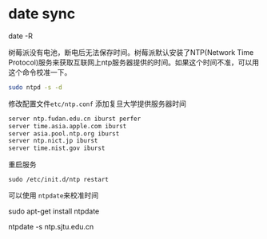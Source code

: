 # date sync

date -R

树莓派没有电池，断电后无法保存时间。树莓派默认安装了NTP(Network Time Protocol)服务来获取互联网上ntp服务器提供的时间。如果这个时间不准，可以用这个命令校准一下。

```sh
sudo ntpd -s -d
```

修改配置文件`etc/ntp.conf` 添加复旦大学提供服务器时间

```sh
server ntp.fudan.edu.cn iburst perfer
server time.asia.apple.com iburst
server asia.pool.ntp.org iburst
server ntp.nict.jp iburst
server time.nist.gov iburst
```

重启服务

    sudo /etc/init.d/ntp restart



可以使用 `ntpdate`来校准时间



sudo apt-get install ntpdate

ntpdate -s ntp.sjtu.edu.cn

